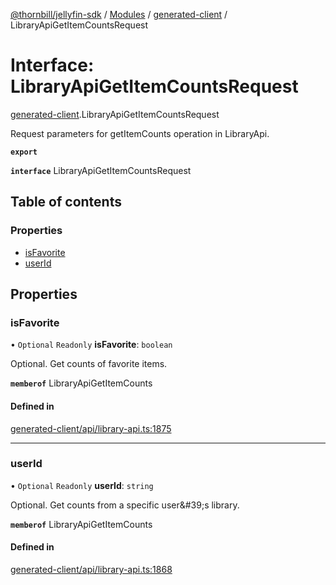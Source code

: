 [@thornbill/jellyfin-sdk](../README.md) / [Modules](../modules.md) / [generated-client](../modules/generated_client.md) / LibraryApiGetItemCountsRequest

# Interface: LibraryApiGetItemCountsRequest

[generated-client](../modules/generated_client.md).LibraryApiGetItemCountsRequest

Request parameters for getItemCounts operation in LibraryApi.

**`export`**

**`interface`** LibraryApiGetItemCountsRequest

## Table of contents

### Properties

- [isFavorite](generated_client.LibraryApiGetItemCountsRequest.md#isfavorite)
- [userId](generated_client.LibraryApiGetItemCountsRequest.md#userid)

## Properties

### isFavorite

• `Optional` `Readonly` **isFavorite**: `boolean`

Optional. Get counts of favorite items.

**`memberof`** LibraryApiGetItemCounts

#### Defined in

[generated-client/api/library-api.ts:1875](https://github.com/thornbill/jellyfin-sdk-typescript/blob/b5d0506/src/generated-client/api/library-api.ts#L1875)

___

### userId

• `Optional` `Readonly` **userId**: `string`

Optional. Get counts from a specific user\&#39;s library.

**`memberof`** LibraryApiGetItemCounts

#### Defined in

[generated-client/api/library-api.ts:1868](https://github.com/thornbill/jellyfin-sdk-typescript/blob/b5d0506/src/generated-client/api/library-api.ts#L1868)
